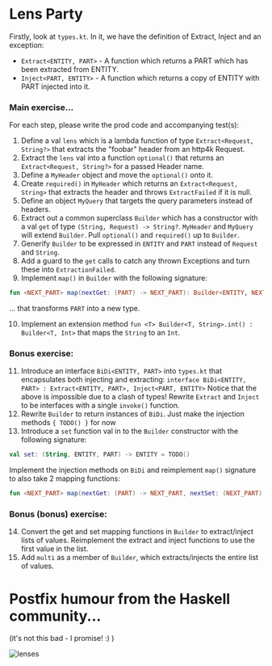 # Lens Party

Firstly, look at `types.kt`. In it, we have the definition of Extract, Inject and an exception:

- `Extract<ENTITY, PART>` - A function which returns a PART which has been extracted from ENTITY.
- `Inject<PART, ENTITY>` - A function which returns a copy of ENTITY with PART injected into it.

### Main exercise...

For each step, please write the prod code and accompanying test(s):

1. Define a val `lens` which is a lambda function of type `Extract<Request, String?>` that extracts the "foobar" header from an http4k Request.
2. Extract the `lens` val into a function `optional()` that returns an `Extract<Request, String?>` for a passed Header name.
3. Define a `MyHeader` object and move the `optional()` onto it.
4. Create `required()` in `MyHeader` which returns an `Extract<Request, String>` that extracts the header and throws `ExtractFailed` if it is null.
5. Define an object `MyQuery` that targets the query parameters instead of headers.
6. Extract out a common superclass `Builder` which has a constructor with a val `get` of type `(String, Request) -> String?`. `MyHeader` and `MyQuery` will extend `Builder`. Pull `optional()` and `required()` up to `Builder`.
7. Generify `Builder` to be expressed in `ENTITY` and `PART` instead of `Request` and `String`.
8. Add a guard to the `get` calls to catch any thrown Exceptions and turn these into `ExtractionFailed`.
9. Implement `map()` in `Builder` with the following signature:
```kotlin
fun <NEXT_PART> map(nextGet: (PART) -> NEXT_PART): Builder<ENTITY, NEXT_PART> = TODO()
```
... that transforms `PART` into a new type.

10. Implement an extension method `fun <T> Builder<T, String>.int() : Builder<T, Int>` that maps the `String` to an `Int`.

### Bonus exercise:
11. Introduce an interface `BiDi<ENTITY, PART>` into `types.kt` that encapsulates both injecting and extracting:
    ```interface BiDi<ENTITY, PART> : Extract<ENTITY, PART>, Inject<PART, ENTITY>```
    Notice that the above is impossible due to a clash of types! Rewrite `Extract` and `Inject` to be interfaces with a single `invoke()` function.
12. Rewrite `Builder` to return instances of `BiDi`. Just make the injection methods `{ TODO() }` for now
13. Introduce a `set` function val in to the `Builder` constructor with the following signature:
```kotlin
val set: (String, ENTITY, PART) -> ENTITY = TODO()
```
Implement the injection methods on `BiDi` and reimplement `map()` signature to also take 2 mapping functions:
```kotlin
fun <NEXT_PART> map(nextGet: (PART) -> NEXT_PART, nextSet: (NEXT_PART) -> PART): Builder<ENTITY, NEXT_PART> = TODO()
```
### Bonus (bonus) exercise:
14. Convert the get and set mapping functions in `Builder` to extract/inject lists of values. Reimplement the extract and inject functions to use the first value in the list.
15. Add `multi` as a member of `Builder`, which extracts/injects the entire list of values.


# Postfix humour from the Haskell community...

(it's not this bad - I promise! :) )

<img src="https://pbs.twimg.com/media/B58DjdCCQAASQrI.jpg" alt="lenses"/>

